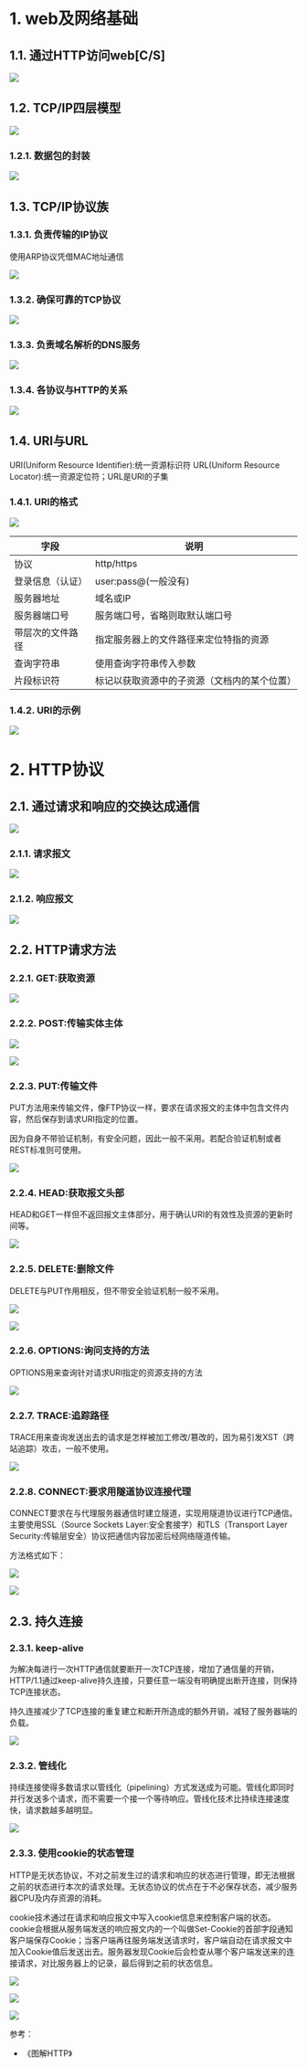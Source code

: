 # 1. web及网络基础

## 1.1. 通过HTTP访问web[C/S]

![](https://res.cloudinary.com/dqxtn0ick/image/upload/v1510579775/article/tcpip/http/basis/1.1.png)

## 1.2. TCP/IP四层模型

![](https://res.cloudinary.com/dqxtn0ick/image/upload/v1510579776/article/tcpip/http/basis/1.2.png)

### 1.2.1. 数据包的封装

![](https://res.cloudinary.com/dqxtn0ick/image/upload/v1510579776/article/tcpip/http/basis/1.2.1.png)

## 1.3. TCP/IP协议族

### 1.3.1. 负责传输的IP协议

使用ARP协议凭借MAC地址通信

![](https://res.cloudinary.com/dqxtn0ick/image/upload/v1510579776/article/tcpip/http/basis/1.3.1.png)

### 1.3.2. 确保可靠的TCP协议

![](https://res.cloudinary.com/dqxtn0ick/image/upload/v1510579775/article/tcpip/http/basis/1.3.2.png)

### 1.3.3. 负责域名解析的DNS服务

![](https://res.cloudinary.com/dqxtn0ick/image/upload/v1510579776/article/tcpip/http/basis/1.3.3.png)

### 1.3.4. 各协议与HTTP的关系

![](https://res.cloudinary.com/dqxtn0ick/image/upload/v1510579775/article/tcpip/http/basis/1.3.4.png)

## 1.4. URI与URL

URI(Uniform Resource Identifier):统一资源标识符
URL(Uniform Resource Locator):统一资源定位符；URL是URI的子集

### 1.4.1. URI的格式

![](https://res.cloudinary.com/dqxtn0ick/image/upload/v1510579775/article/tcpip/http/basis/1.4.1.png)

| 字段             | 说明                                         |
| ---------------- | -------------------------------------------- |
| 协议             | http/https                                   |
| 登录信息（认证） | user:pass@(一般没有)                         |
| 服务器地址       | 域名或IP                                     |
| 服务器端口号     | 服务端口号，省略则取默认端口号               |
| 带层次的文件路径 | 指定服务器上的文件路径来定位特指的资源       |
| 查询字符串       | 使用查询字符串传入参数                       |
| 片段标识符       | 标记以获取资源中的子资源（文档内的某个位置） |

### 1.4.2. URI的示例

![](https://res.cloudinary.com/dqxtn0ick/image/upload/v1510579775/article/tcpip/http/basis/1.4.2.png)

# 2. HTTP协议

## 2.1. 通过请求和响应的交换达成通信

![](https://res.cloudinary.com/dqxtn0ick/image/upload/v1510579776/article/tcpip/http/basis/2.1.png)

### 2.1.1. 请求报文

![](https://res.cloudinary.com/dqxtn0ick/image/upload/v1510579775/article/tcpip/http/basis/2.1.1.png)

### 2.1.2. 响应报文

![](https://res.cloudinary.com/dqxtn0ick/image/upload/v1510579776/article/tcpip/http/basis/2.1.2.png)

## 2.2. HTTP请求方法

### 2.2.1. GET:获取资源

![](https://res.cloudinary.com/dqxtn0ick/image/upload/v1510579776/article/tcpip/http/basis/2.2.1.png)

### 2.2.2. POST:传输实体主体

![](https://res.cloudinary.com/dqxtn0ick/image/upload/v1510579777/article/tcpip/http/basis/2.2.2.1.png)

![](https://res.cloudinary.com/dqxtn0ick/image/upload/v1510579776/article/tcpip/http/basis/2.2.2.2.png)

### 2.2.3. PUT:传输文件

PUT方法用来传输文件，像FTP协议一样，要求在请求报文的主体中包含文件内容，然后保存到请求URI指定的位置。

因为自身不带验证机制，有安全问题，因此一般不采用。若配合验证机制或者REST标准则可使用。

![](https://res.cloudinary.com/dqxtn0ick/image/upload/v1510579777/article/tcpip/http/basis/2.2.3.png)

### 2.2.4. HEAD:获取报文头部

HEAD和GET一样但不返回报文主体部分，用于确认URI的有效性及资源的更新时间等。

![](https://res.cloudinary.com/dqxtn0ick/image/upload/v1510579777/article/tcpip/http/basis/2.2.4.png)

### 2.2.5. DELETE:删除文件

DELETE与PUT作用相反，但不带安全验证机制一般不采用。

![](https://res.cloudinary.com/dqxtn0ick/image/upload/v1510579777/article/tcpip/http/basis/2.2.5.1.png)

![](https://res.cloudinary.com/dqxtn0ick/image/upload/v1510579777/article/tcpip/http/basis/2.2.5.2.png)

### 2.2.6. OPTIONS:询问支持的方法

OPTIONS用来查询针对请求URI指定的资源支持的方法

![](https://res.cloudinary.com/dqxtn0ick/image/upload/v1510579777/article/tcpip/http/basis/2.2.6.png)

### 2.2.7. TRACE:追踪路径

TRACE用来查询发送出去的请求是怎样被加工修改/篡改的，因为易引发XST（跨站追踪）攻击，一般不使用。

![](https://res.cloudinary.com/dqxtn0ick/image/upload/v1510579777/article/tcpip/http/basis/2.2.7.png)

### 2.2.8. CONNECT:要求用隧道协议连接代理

CONNECT要求在与代理服务器通信时建立隧道，实现用隧道协议进行TCP通信。主要使用SSL（Source Sockets Layer:安全套接字）和TLS（Transport Layer Security:传输层安全）协议把通信内容加密后经网络隧道传输。

方法格式如下：

![](https://res.cloudinary.com/dqxtn0ick/image/upload/v1510579777/article/tcpip/http/basis/2.2.8.1.png)

![](https://res.cloudinary.com/dqxtn0ick/image/upload/v1510579778/article/tcpip/http/basis/2.2.8.2.png)

## 2.3. 持久连接

### 2.3.1. keep-alive

为解决每进行一次HTTP通信就要断开一次TCP连接，增加了通信量的开销，HTTP/1.1通过keep-alive持久连接，只要任意一端没有明确提出断开连接，则保持TCP连接状态。

持久连接减少了TCP连接的重复建立和断开所造成的额外开销，减轻了服务器端的负载。

![](https://res.cloudinary.com/dqxtn0ick/image/upload/v1510579778/article/tcpip/http/basis/2.3.1.png)

### 2.3.2. 管线化

持续连接使得多数请求以管线化（pipelining）方式发送成为可能。管线化即同时并行发送多个请求，而不需要一个接一个等待响应。管线化技术比持续连接速度快，请求数越多越明显。

![](https://res.cloudinary.com/dqxtn0ick/image/upload/v1510579778/article/tcpip/http/basis/2.3.2.png)

### 2.3.3. 使用cookie的状态管理

HTTP是无状态协议，不对之前发生过的请求和响应的状态进行管理，即无法根据之前的状态进行本次的请求处理。无状态协议的优点在于不必保存状态，减少服务器CPU及内存资源的消耗。

cookie技术通过在请求和响应报文中写入cookie信息来控制客户端的状态。cookie会根据从服务端发送的响应报文内的一个叫做Set-Cookie的首部字段通知客户端保存Cookie；当客户端再往服务端发送请求时，客户端自动在请求报文中加入Cookie值后发送出去。服务器发现Cookie后会检查从哪个客户端发送来的连接请求，对比服务器上的记录，最后得到之前的状态信息。

![](https://res.cloudinary.com/dqxtn0ick/image/upload/v1510579778/article/tcpip/http/basis/2.3.3.png)

![](https://res.cloudinary.com/dqxtn0ick/image/upload/v1510579778/article/tcpip/http/basis/2.3.3.2.png)

![](https://res.cloudinary.com/dqxtn0ick/image/upload/v1510579778/article/tcpip/http/basis/2.3.3.3.png)



参考：

- 《图解HTTP》